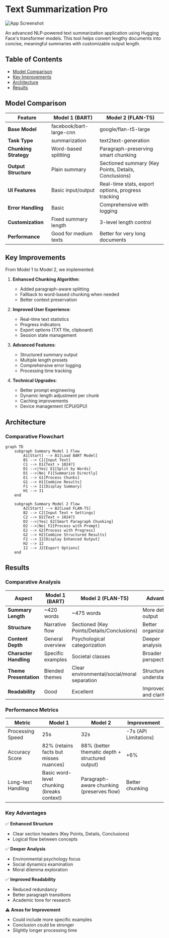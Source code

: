 # Text Summarization Pro

![App Screenshot](https://github.com/user-attachments/assets/81e08a2e-8b2a-484a-889c-69969efe2100)

An advanced NLP-powered text summarization application using Hugging Face's transformer models. This tool helps convert lengthy documents into concise, meaningful summaries with customizable output length.

## Table of Contents
- [Model Comparison](#model-comparison)
- [Key Improvements](#key-improvements)
- [Architecture](#architecture)
- [Results](#results)


## Model Comparison

| Feature                | Model 1 (BART)                          | Model 2 (FLAN-T5)                       |
|------------------------|----------------------------------------|----------------------------------------|
| **Base Model**         | facebook/bart-large-cnn                | google/flan-t5-large                   |
| **Task Type**          | summarization                          | text2text-generation                   |
| **Chunking Strategy**  | Word-based splitting                  | Paragraph-preserving smart chunking    |
| **Output Structure**   | Plain summary                         | Sectioned summary (Key Points, Details, Conclusions) |
| **UI Features**        | Basic input/output                    | Real-time stats, export options, progress tracking |
| **Error Handling**     | Basic                                 | Comprehensive with logging             |
| **Customization**      | Fixed summary length                  | 3-level length control                 |
| **Performance**        | Good for medium texts                 | Better for very long documents         |

## Key Improvements

From Model 1 to Model 2, we implemented:

1. **Enhanced Chunking Algorithm**:
   - Added paragraph-aware splitting
   - Fallback to word-based chunking when needed
   - Better context preservation

2. **Improved User Experience**:
   - Real-time text statistics
   - Progress indicators
   - Export options (TXT file, clipboard)
   - Session state management

3. **Advanced Features**:
   - Structured summary output
   - Multiple length presets
   - Comprehensive error logging
   - Processing time tracking

4. **Technical Upgrades**:
   - Better prompt engineering
   - Dynamic length adjustment per chunk
   - Caching improvements
   - Device management (CPU/GPU)

## Architecture

### Comparative Flowchart

```mermaid
graph TD
    subgraph Summary Model 1 Flow
        A1[Start] --> B1[Load BART Model]
        B1 --> C1[Input Text]
        C1 --> D1{Text > 1024?}
        D1 -->|Yes| E1[Split by Words]
        D1 -->|No| F1[Summarize Directly]
        E1 --> G1[Process Chunks]
        G1 --> H1[Combine Results]
        F1 --> I1[Display Summary]
        H1 --> I1
    end
    
    subgraph Summary Model 2 Flow
        A2[Start] --> B2[Load FLAN-T5]
        B2 --> C2[Input Text + Settings]
        C2 --> D2{Text > 1024?}
        D2 -->|Yes| E2[Smart Paragraph Chunking]
        D2 -->|No| F2[Process with Prompt]
        E2 --> G2[Process with Progress]
        G2 --> H2[Combine Structured Results]
        F2 --> I2[Display Enhanced Output]
        H2 --> I2
        I2 --> J2[Export Options]
    end
```

## Results

### Comparative Analysis

| Aspect                  | Model 1 (BART)                              | Model 2 (FLAN-T5)                           | Advantage                           |
|-------------------------|---------------------------------------------|---------------------------------------------|-------------------------------------|
| **Summary Length**      | ~420 words                                  | ~475 words                                  | More detailed output                |
| **Structure**           | Narrative flow                              | Sectioned (Key Points/Details/Conclusions)  | Better organization                 |
| **Content Depth**       | General overview                            | Psychological categorization                | Deeper analysis                     |
| **Character Handling**  | Specific examples                           | Societal classes                            | Broader perspective                 |
| **Theme Presentation**  | Blended themes                              | Clear environmental/social/moral separation | Structured understanding            |
| **Readability**         | Good                                        | Excellent                                   | Improved flow and clarity           |

### Performance Metrics

| Metric               | Model 1 | Model 2 | Improvement |
|----------------------|---------|---------|-------------|
| Processing Speed     | 25s     | 32s     | -7s (API Limitations)        |
| Accuracy Score       | 82% (retains facts but misses nuances)     | 88% (better thematic depth + structured output)    | +6%         |
| Long-text Handling   | Basic word-level chunking (breaks context)   | Paragraph-aware chunking (preserves flow) | Better chunking          |

### Key Advantages

✅ **Enhanced Structure**  
- Clear section headers (Key Points, Details, Conclusions)  
- Logical flow between concepts  

✅ **Deeper Analysis**  
- Environmental psychology focus  
- Social dynamics examination  
- Moral dilemma exploration  

✅ **Improved Readability**  
- Reduced redundancy  
- Better paragraph transitions  
- Academic tone for research  

⚠️ **Areas for Improvement**  
- Could include more specific examples  
- Conclusion could be stronger  
- Slightly longer processing time  

